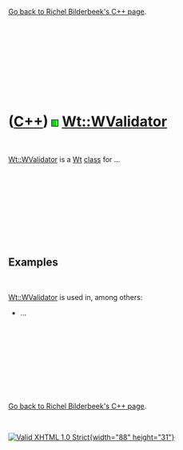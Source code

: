 

[Go back to Richel Bilderbeek's C++ page](Cpp.htm).

 

 

 

 

 

([C++](Cpp.htm)) ![Wt](PicWt.png) [Wt::WValidator](CppWValidator.htm)
=====================================================================

 

[Wt::WValidator](CppWValidator.htm) is a [Wt](CppWt.htm)
[class](CppClass.htm) for ...

 

 

 

 

 

Examples
--------

 

[Wt::WValidator](CppWValidator.htm) is used in, among others:

-   ...

 

 

 

 

 

[Go back to Richel Bilderbeek's C++ page](Cpp.htm).



 

[![Valid XHTML 1.0 Strict](valid-xhtml10.png){width="88"
height="31"}](http://validator.w3.org/check?uri=referer)
